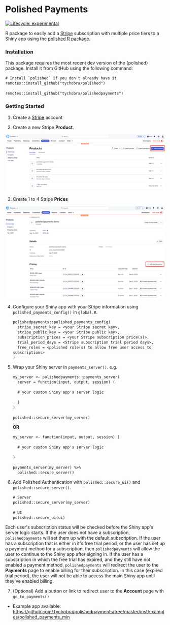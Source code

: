 # Polished Payments

[![Lifecycle: experimental](https://img.shields.io/badge/lifecycle-maturing-blue.svg)](https://www.tidyverse.org/lifecycle/#maturing)

R package to easily add a [Stripe](https://stripe.com/) subscription with multiple price tiers to a Shiny app using the [polished R package](https://github.com/Tychobra/polished).

### Installation

This package requires the most recent dev version of the {polished} package.  Install it from GitHub using the following command:

```
# Install `polished` if you don't already have it
remotes::install_github("tychobra/polished")

remotes::install_github("tychobra/polishedpayments")
```

### Getting Started

1. Create a [Stripe](https://stripe.com/) account  

2. Create a new Stripe **Product**.  
  
![](./docs/images/01_stripe_product_screenshot.png)

3. Create 1 to 4 Stripe **Prices**  
  
![](./docs/images/02_stripe_prices_screenshot.png)

4. Configure your Shiny app with your Stripe information using `polished_payments_config()` in `global.R`.  
  
      ```
      polishedpayments::polished_payments_config(
        stripe_secret_key = <your Stripe secret key>,
        stripe_public_key = <your Stripe public key>,
        subscription_prices = <your Stripe subscription price(s)>,
        trial_period_days = <Stripe subscription trial period days>,
        free_roles = <polished role(s) to allow free user access to subscriptions>
      )
      ```

5. Wrap your Shiny server in `payments_server()`. e.g.

      ```
      my_server <- polishedpayments::payments_server(
        server = function(input, output, session) (
        
        # your custom Shiny app's server logic
        
        )
      )
      
      polished::secure_server(my_server)
      
      ```
      
      **OR**
      
      ```
      my_server <- function(input, output, session) (
        
        # your custom Shiny app's server logic
        
      )
      
      payments_server(my_server) %>%
        polished::secure_server()
      ```
  
6. Add Polished Authentication with `polished::secure_ui()` and `polished::secure_server()`.   
    
    ```
    # Server
    polished::secure_server(my_server)
    
    # UI
    polished::secure_ui(ui)
    ```
  
Each user's subscription status will be checked before the Shiny app's server logic starts.  If the user does not have a subscription, `polishedpayments` will set them up with the default subscription.  If the user has a subscription that is either in it's free trial period, or the user has set up a payment method for a subscription, then `polishedpayments` will allow the user to continue to the Shiny app after signing in.  If the user has a subscription in which the free trial has expired, and they still have not enabled a payment method, `polishedpayments` will redirect the user to the **Payments** page to enable billing for their subscription.  In this case (expired trial period), the user will not be able to access the main Shiny app until they've enabled billing.
  
7. (Optional) Add a button or link to redirect user to the **Account** page with `go_to_payments()`  

- Example app available: <a href="https://github.com/Tychobra/polishedpayments/tree/master/inst/examples/polished_payments_min">https://github.com/Tychobra/polishedpayments/tree/master/inst/examples/polished_payments_min</a>

